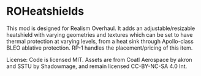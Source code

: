 # ROHeatshields

This mod is designed for Realism Overhaul. It adds an adjustable/resizable heatshield with varying geometries and textures which can be set to have thermal protection at varying levels, from a heat sink through Apollo-class BLEO ablative protection. RP-1 handles the placement/pricing of this item.

License: Code is licensed MIT. Assets are from Coatl Aerospace by akron and SSTU by Shadowmage, and remain licensed CC-BY-NC-SA 4.0 Int.
